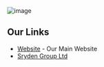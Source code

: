 <img src="https://cdn.sryden.gg/i/hFKGuJN3.png" alt="image">


<h2>Our Links</h2>
<ul>
  <li><a href="https://hosturly.com">Website</a> - Our Main Website</li>
  <li><a href="https://sryden.gg">Sryden Group Ltd</a></li>
</ul>
